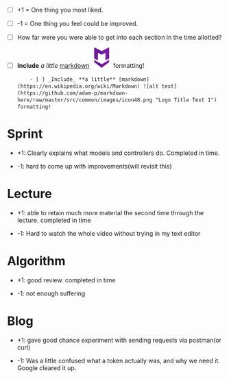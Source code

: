 - [ ] +1 = One thing you most liked.
- [ ] -1 = One thing you feel could be improved.
- [ ] How far were you were able to get into each section in the time allotted?
- [ ] **Include** _a little_ [markdown](https://en.wikipedia.org/wiki/Markdown) ![alt text](https://github.com/adam-p/markdown-here/raw/master/src/common/images/icon48.png "Logo Title Text 1") formatting!

          - [ ] _Include_ **a little** [markdown](https://en.wikipedia.org/wiki/Markdown) ![alt text](https://github.com/adam-p/markdown-here/raw/master/src/common/images/icon48.png "Logo Title Text 1") formatting!

# Sprint
  + +1: Clearly explains what models and controllers do.  Completed in time.

  + -1: hard to come up with improvements(will revisit this)


# Lecture
  + +1: able to retain much more material the second time through the lecture. completed in time

  + -1: Hard to watch the whole video without trying in my text editor

# Algorithm
  + +1: good review. completed in time

  + -1: not enough suffering

# Blog
  + +1: gave good chance experiment with sending requests via postman(or curl)

  + -1: Was a little confused what a token actually was, and why we need it.  Google cleared it up.
